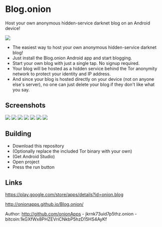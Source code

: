 # Blog.onion

Host your own anonymous hidden-service darknet blog on an Android device!

![](https://raw.githubusercontent.com/onionApps/Blog.onion/master/gfx/fg.jpg)

- The easiest way to host your own anonymous hidden-service darknet blog!
- Just install the Blog.onion Android app and start blogging.
- Start your own blog with just a single tap. No signup required.
- Your blog will be hosted as a hidden service behind the Tor anonymity network to protect your identity and IP address. 
- And since your blog is hosted directly on your device (not on anyone else's server), no one can just delete your blog if they don't like what you say.



## Screenshots

![](https://raw.githubusercontent.com/onionApps/Blog.onion/master/gfx/s1.png)
![](https://raw.githubusercontent.com/onionApps/Blog.onion/master/gfx/s2.png)
![](https://raw.githubusercontent.com/onionApps/Blog.onion/master/gfx/s3.png)
![](https://raw.githubusercontent.com/onionApps/Blog.onion/master/gfx/s4.png)
![](https://raw.githubusercontent.com/onionApps/Blog.onion/master/gfx/s5.png)
![](https://raw.githubusercontent.com/onionApps/Blog.onion/master/gfx/s6.png)
![](https://raw.githubusercontent.com/onionApps/Blog.onion/master/gfx/s7.png)



## Building
- Download this repository
- (Optionally replace the included Tor binary with your own)
- (Get Android Studio)
- Open project
- Press the run button



## Links

https://play.google.com/store/apps/details?id=onion.blog

http://onionapps.github.io/Blog.onion/

Author: http://github.com/onionApps - jkrnk73uid7p5thz.onion - bitcoin:1kGXfWx8PHZEVriCNkbP5hzD15HS4AyKf
